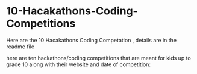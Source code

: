 # 10-Hacakathons-Coding-Competitions
Here are the 10 Hacakathons Coding Competation , details are in the readme file



here are ten hackathons/coding competitions that are meant for kids up to grade 10 along with their website and date of competition:
